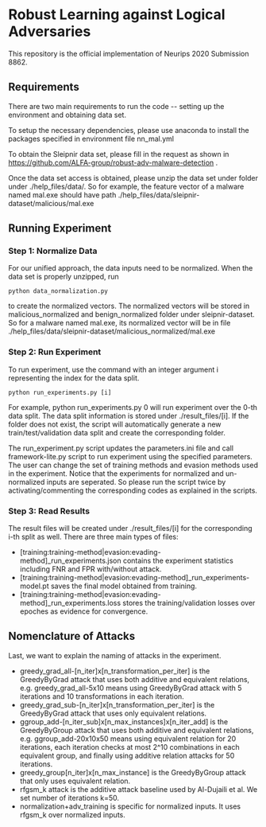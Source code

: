 # Robust Learning against Logical Adversaries

This repository is the official implementation of Neurips 2020 Submission 8862.

## Requirements

There are two main requirements to run the code -- setting up the environment and obtaining data set.

To setup the necessary dependencies, please use anaconda to install the packages specified in environment file nn_mal.yml

To obtain the Sleipnir data set, please fill in the request as shown in https://github.com/ALFA-group/robust-adv-malware-detection . 

Once the data set access is obtained, please unzip the data set under folder under ./help_files/data/.
So for example, the feature vector of a malware named mal.exe should have path ./help_files/data/sleipnir-dataset/malicious/mal.exe

## Running Experiment

### Step 1: Normalize Data

For our unified approach, the data inputs need to be normalized. When the data set is properly unzipped, run
```
python data_normalization.py
```
to create the normalized vectors. The normalized vectors will be stored in malicious_normalized and benign_normalized folder under sleipnir-dataset. So for a malware named mal.exe, its normalized vector will be in file ./help_files/data/sleipnir-dataset/malicious_normalized/mal.exe

### Step 2: Run Experiment

To run experiment, use the command with an integer argument i representing the index for the data split.
```
python run_experiments.py [i]
```
For example, python run_experiments.py 0 will run experiment over the 0-th data split.
The data split information is stored under ./result_files/[i]. If the folder does not exist, the script will automatically generate a new train/test/validation data split and create the corresponding folder.

The run_experiment.py script updates the parameters.ini file and call framework-lite.py script to run experiment using the specified parameters. The user can change the set of training methods and evasion methods used in the experiment. Notice that the experiments for normalized and un-normalized inputs are seperated. So please run the script twice by activating/commenting the corresponding codes as explained in the scripts.

### Step 3: Read Results

The result files will be created under ./result_files/[i] for the corresponding i-th split as well. There are three main types of files:
   - [training:training-method|evasion:evading-method]_run_experiments.json contains the experiment statistics including FNR and FPR with/without attack.
   - [training:training-method|evasion:evading-method]_run_experiments-model.pt saves the final model obtained from training.
   - [training:training-method|evasion:evading-method]_run_experiments.loss stores the training/validation losses over epoches as evidence for convergence.

## Nomenclature of Attacks

Last, we want to explain the naming of attacks in the experiment.

   - greedy_grad_all-[n_iter]x[n_transformation_per_iter] is the GreedyByGrad attack that uses both additive and equivalent relations, e.g. greedy_grad_all-5x10 means using GreedyByGrad attack with 5 iterations and 10 transformations in each iteration.
   - greedy_grad_sub-[n_iter]x[n_transformation_per_iter] is the GreedyByGrad attack that uses only equivalent relations.
   - ggroup_add-[n_iter_sub]x[n_max_instances]x[n_iter_add] is the GreedyByGroup attack that uses both additive and equivalent relations, e.g. ggroup_add-20x10x50 means using equivalent relation for 20 iterations, each iteration checks at most 2^10 combinations in each equivalent group, and finally using additive relation attacks for 50 iterations.
   - greedy_group[n_iter]x[n_max_instance] is the GreedyByGroup attack that only uses equivalent relation.
   - rfgsm_k attack is the additive attack baseline used by Al-Dujaili et al. We set number of iterations k=50.
   - normalization+adv_training is specific for normalized inputs. It uses rfgsm_k over normalized inputs.
